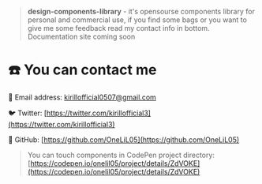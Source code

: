 > **design-components-library** - it's opensourse components library for personal and commercial use,
if you find some bags or you want to give me some feedback read my contact info in bottom. Documentation site coming soon

# ☎️ You can contact me

📧 Email address: kirillofficial0507@gmail.com

🐦 Twitter:  [https://twitter.com/kirillofficial3](https://twitter.com/kirillofficial3)

🔗 GitHub: [https://github.com/OneLiL05](https://github.com/OneLiL05)

>You can touch components in CodePen project directory: [https://codepen.io/onelil05/project/details/ZdVOKE](https://codepen.io/onelil05/project/details/ZdVOKE)
